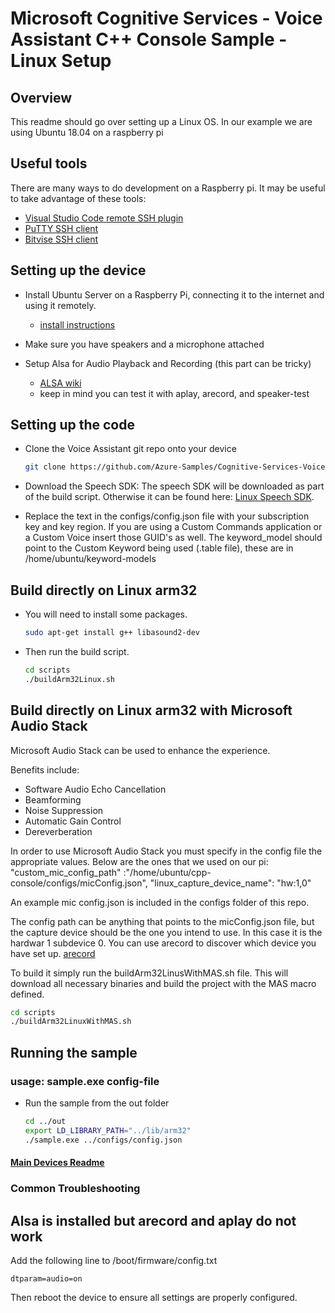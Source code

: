 # Microsoft Cognitive Services - Voice Assistant C++ Console Sample - Linux Setup

## Overview

This readme should go over setting up a Linux OS. In our example we are using Ubuntu 18.04 on a raspberry pi

## Useful tools

There are many ways to do development on a Raspberry pi. It may be useful to take advantage of these tools:
* [Visual Studio Code remote SSH plugin](https://code.visualstudio.com/docs/remote/ssh)
* [PuTTY SSH client](https://www.chiark.greenend.org.uk/~sgtatham/putty/latest.html)
* [Bitvise SSH client](https://www.bitvise.com/)

## Setting up the device

* Install Ubuntu Server on a Raspberry Pi, connecting it to the internet and using it remotely.
  * [install instructions](https://ubuntu.com/tutorials/how-to-install-ubuntu-on-your-raspberry-pi)

* Make sure you have speakers and a microphone attached

* Setup Alsa for Audio Playback and Recording (this part can be tricky)
  * [ALSA wiki](https://wiki.archlinux.org/index.php/Advanced_Linux_Sound_Architecture)
  * keep in mind you can test it with aplay, arecord, and speaker-test

## Setting up the code

* Clone the Voice Assistant git repo onto your device

  ```sh
  git clone https://github.com/Azure-Samples/Cognitive-Services-Voice-Assistant.git
  ```

* Download the Speech SDK: The speech SDK will be downloaded as part of the build script. Otherwise it can be found here: [Linux Speech SDK](https://aka.ms/csspeech/linuxbinary).

* Replace the text in the configs/config.json file with your subscription key and key region. If you are using a Custom Commands application or a Custom Voice insert those GUID's as well. The keyword_model should point to the Custom Keyword being used (.table file), these are in /home/ubuntu/keyword-models

## Build directly on Linux arm32

* You will need to install some packages.

  ```sh
  sudo apt-get install g++ libasound2-dev
  ```

* Then run the build script.

  ```sh
  cd scripts
  ./buildArm32Linux.sh
  ```
  
## Build directly on Linux arm32 with Microsoft Audio Stack

Microsoft Audio Stack can be used to enhance the experience.

Benefits include:
* Software Audio Echo Cancellation
* Beamforming
* Noise Suppression
* Automatic Gain Control
* Dereverberation

In order to use Microsoft Audio Stack you must specify in the config file the appropriate values. Below are the ones that we used on our pi:</br>
"custom_mic_config_path" :"/home/ubuntu/cpp-console/configs/micConfig.json",
"linux_capture_device_name": "hw:1,0"

An example mic config.json is included in the configs folder of this repo.

The config path can be anything that points to the micConfig.json file, but the capture device should be the one you intend to use. In this case it is the hardwar 1 subdevice 0. You can use arecord to discover which device you have set up. [arecord](https://linux.die.net/man/1/arecord)

To build it simply run the buildArm32LinusWithMAS.sh file. This will download all necessary binaries and build the project with the MAS macro defined.

```sh
cd scripts
./buildArm32LinuxWithMAS.sh
```


## Running the sample

### usage: sample.exe config-file

* Run the sample from the out folder

  ```sh
  cd ../out
  export LD_LIBRARY_PATH="../lib/arm32"
  ./sample.exe ../configs/config.json
  ```  

#### [Main Devices Readme](README.md)

### Common Troubleshooting

## Alsa is installed but arecord and aplay do not work

Add the following line to /boot/firmware/config.txt

    dtparam=audio=on
  
Then reboot the device to ensure all settings are properly configured.
